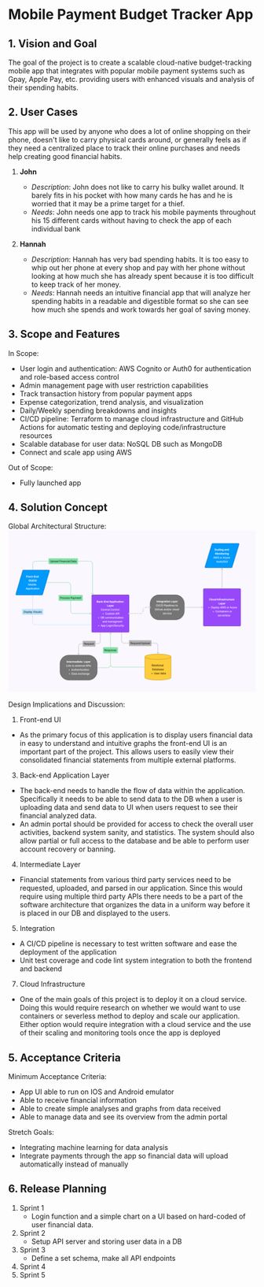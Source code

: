 # Mobile Payment Budget Tracker App

## 1. Vision and Goal
The goal of the project is to create a scalable cloud-native budget-tracking mobile app that integrates with popular mobile payment systems such as Gpay, Apple Pay, etc. providing users with enhanced visuals and analysis of their spending habits. 

## 2. User Cases
This app will be used by anyone who does a lot of online shopping on their phone, doesn't like to carry physical cards around, or generally feels as if they need a centralized place to track their online purchases and needs help creating good financial habits.

1. **John**
   - _Description_: John does not like to carry his bulky wallet around. It barely fits in his pocket with how many cards he has and he is worried that it may be a prime target for a thief.
   - _Needs_: John needs one app to track his mobile payments throughout his 15 different cards without having to check the app of each individual bank

2. **Hannah**
   - _Description_: Hannah has very bad spending habits. It is too easy to whip out her phone at every shop and pay with her phone without looking at how much she has already spent because it is too difficult to keep track of her money.
   - _Needs_: Hannah needs an intuitive financial app that will analyze her spending habits in a readable and digestible format so she can see how much she spends and work towards her goal of saving money.

## 3. Scope and Features
In Scope:
- User login and authentication: AWS Cognito or Auth0 for authentication and role-based access control
- Admin management page with user restriction capabilities
- Track transaction history from popular payment apps
- Expense categorization, trend analysis, and visualization
- Daily/Weekly spending breakdowns and insights
- CI/CD pipeline: Terraform to manage cloud infrastructure and GitHub Actions for automatic testing and deploying code/infrastructure resources
- Scalable database for user data: NoSQL DB such as MongoDB
- Connect and scale app using AWS

Out of Scope:
- Fully launched app

## 4. Solution Concept
Global Architectural Structure:
![software architecture](/images/architecture.png)

Design Implications and Discussion:
1. Front-end UI
- As the primary focus of this application is to display users financial data in easy to understand and intuitive graphs the front-end UI is an important part of the project. This allows users to easily view their consolidated financial statements from multiple external platforms.
3. Back-end Application Layer
- The back-end needs to handle the flow of data within the application. Specifically it needs to be able to send data to the DB when a user is uploading data and send data to UI when users request to see their financial analyzed data.
- An admin portal should be provided for access to check the overall user activities, backend system sanity, and statistics. The system should also allow partial or full access to the database and be able to perform user account recovery or banning.
4. Intermediate Layer 
- Financial statements from various third party services need to be requested, uploaded, and parsed in our application. Since this would require using multiple third party APIs there needs to be a part of the software architecture that organizes the data in a uniform way before it is placed in our DB and displayed to the users.
5. Integration
- A CI/CD pipeline is necessary to test written software and ease the deployment of the application
- Unit test coverage and code lint system integration to both the frontend and backend
7. Cloud Infrastructure
- One of the main goals of this project is to deploy it on a cloud service. Doing this would require research on whether we would want to use containers or severless method to deploy and scale our application. Either option would require integration with a cloud service and the use of their scaling and monitoring tools once the app is deployed

## 5. Acceptance Criteria
Minimum Acceptance Criteria:
- App UI able to run on IOS and Android emulator
- Able to receive financial information
- Able to create simple analyses and graphs from data received
- Able to manage data and see its overview from the admin portal

Stretch Goals:
- Integrating machine learning for data analysis
- Integrate payments through the app so financial data will upload automatically instead of manually


## 6. Release Planning
1. Sprint 1
   - Login function and a simple chart on a UI based on hard-coded of user financial data. 
3. Sprint 2
   - Setup API server and storing user data in a DB
5. Sprint 3
   - Define a set schema, make all API endpoints
7. Sprint 4
9. Sprint 5
